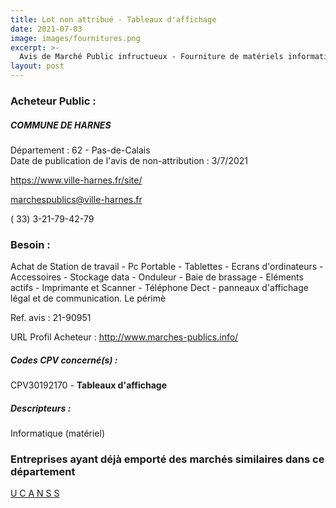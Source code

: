 ```yaml
---
title: Lot non attribué - Tableaux d'affichage
date: 2021-07-03
image: images/fournitures.png
excerpt: >-
  Avis de Marché Public infructueux - Fourniture de matériels informatiques, réseaux et systèmes d'impression
layout: post
---
```


### Acheteur Public :
##### COMMUNE DE HARNES
Département : 62 - Pas-de-Calais<br/>
Date de publication de l'avis de non-attribution : 3/7/2021


https://www.ville-harnes.fr/site/

marchespublics@ville-harnes.fr

( 33) 3-21-79-42-79
### Besoin :

Achat de Station de travail - Pc Portable - Tablettes - Ecrans d'ordinateurs - Accessoires - Stockage data - Onduleur - Baie de brassage - Eléments actifs - Imprimante et Scanner - Téléphone Dect - panneaux d'affichage légal et de communication. Le périmè

Ref. avis : 21-90951

URL Profil Acheteur : http://www.marches-publics.info/

##### Codes CPV concerné(s) :
CPV30192170 - **Tableaux d'affichage** <br/>

##### Descripteurs :
Informatique (matériel) <br/>

### Entreprises ayant déjà emporté des marchés similaires dans ce département
<a href="/entreprise-575/siren-784621435">U C A N S S</a><br/><br/>
